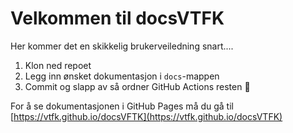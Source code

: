 # Velkommen til docsVTFK

Her kommer det en skikkelig brukerveiledning snart....

1. Klon ned repoet
2. Legg inn ønsket dokumentasjon i `docs`-mappen
3. Commit og slapp av så ordner GitHub Actions resten 🎉

For å se dokumentasjonen i GitHub Pages må du gå til [https://vtfk.github.io/docsVFTK](https://vtfk.github.io/docsVTFK)
